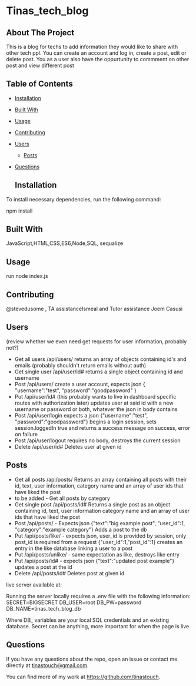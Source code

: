 # Tinas_tech_blog

  ## About The Project

  This is a blog for techs to add information they would like to share with other tech ppl.  You can create an account and log in, create a post, edit or delete post.  You as a user also have the oppurtunity to commment on other post and view different post

 ## Table of Contents

  * [Installation](#installation)

  * [Built With](#languages)
  
  * [Usage](#usage)

  * [Contributing](#contributing)

  * [Users](#users)

    * [Posts](#posts)

  * [Questions](#questions)


    ## Installation

  To install necessary dependencies, run the following command:
  
  npm install

  ## Built With

  JavaScript,HTML,CSS,ES6,Node,SQL, sequalize

  ## Usage

  run node index.js 

  ## Contributing

 @stevedusome , TA assistanceIsmeal and Tutor assistance Joem Casusi


## Users

(review whether we even need get requests for user information, probably not?)
- Get all users /api/users/
returns an array of objects containing id's and emails (probably shouldn't return emails without auth)
- Get single user /api/user/id#
returns a single object containing id and username
- Post /api/users/
create a user account, expects json
{
  "username":"test",
  "password":"goodpassword"
}
- Put /api/user/id# (this probably wants to live in dashboard specific routes with authorization later)
updates user at said id with a new username or password or both, whatever the json in body contains
- Post /api/user/login
expects a json {"username":"test", "password":"goodpassword"} begins a login session, sets session.loggedIn true and returns a success message on success, error on failure
- Post /api/user/logout
requires no body, destroys the current session
- Delete /api/user/id#
Deletes user at given id

## Posts

- Get all posts /api/posts/
Returns an array containing all posts with their id, text, user information, category name and an array of user ids that have liked the post
- to be added - Get all posts by category
- Get single post /api/posts/id#
Returns a single post as an object containing id, text, user information category name and an array of user ids that have liked the post
- Post /api/posts/ - Expects json {"text":"big example post", "user_id":1, "category":"example category"}
Adds a post to the db
- Put /api/posts/like/ - expects json, user_id is provided by session, only post_id is required from a request {"user_id":1,"post_id":1}
creates an entry in the like database linking a user to a post
- Put /api/posts/unlike/ - same expectation as like, destroys like entry
- Put /api/posts/id# - expects json {"text":"updated post example"}
updates a post at the id
- Delete /api/posts/id#
Deletes post at given id

live server available at: 

Running the server locally requires a .env file with the following information:
SECRET=BIGSECRET
DB_USER=root
DB_PW=password
DB_NAME=tinas_tech_blog_db

Where DB_ variables are your local SQL credentials and an existing database. Secret can be anything, more important for when the page is live.

## Questions

If you have any questions about the repo, open an issue or contact me directly at
tinastouch@gmail.com. 

You can find more of my work at https://github.com/tinastouch.
